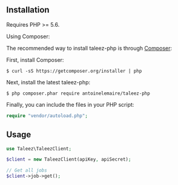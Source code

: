 ## Installation

Requires PHP >= 5.6.

Using Composer:

The recommended way to install taleez-php is through [Composer](https://getcomposer.org):

First, install Composer:

```
$ curl -sS https://getcomposer.org/installer | php
```

Next, install the latest taleez-php:

```
$ php composer.phar require antoinelemaire/taleez-php
```

Finally, you can include the files in your PHP script:

```php
require "vendor/autoload.php";
```

## Usage

```php
use Taleez\TaleezClient;

$client = new TaleezClient(apiKey, apiSecret);

// Get all jobs
$client->job->get();
```
